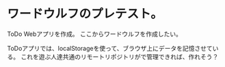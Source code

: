 # ワードウルフのプレテスト。

ToDo  Webアプリを作成。
ここからワードウルフを作成したい。

ToDoアプリでは、localStorageを使って、ブラウザ上にデータを記憶させている。
これを遊ぶ人達共通のリモートリポジトリがで管理できれば、作れそう？